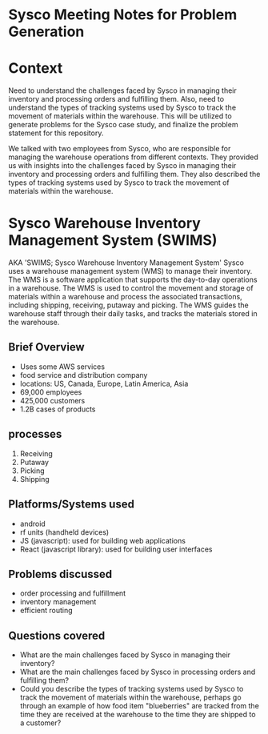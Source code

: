 # Sysco Meeting Notes for Problem Generation

# Context

Need to understand the challenges faced by Sysco in managing their inventory and processing orders and fulfilling them. Also, need to understand the types of tracking systems used by Sysco to track the movement of materials within the warehouse. This will be utilized to generate problems for the Sysco case study, and finalize the problem statement for this repository.

We talked with two employees from Sysco, who are responsible for managing the warehouse operations from different contexts. They provided us with insights into the challenges faced by Sysco in managing their inventory and processing orders and fulfilling them. They also described the types of tracking systems used by Sysco to track the movement of materials within the warehouse.

# Sysco Warehouse Inventory Management System (SWIMS)

AKA 'SWIMS; Sysco Warehouse Inventory Management System'
Sysco uses a warehouse management system (WMS) to manage their inventory. The WMS is a software application that supports the day-to-day operations in a warehouse. The WMS is used to control the movement and storage of materials within a warehouse and process the associated transactions, including shipping, receiving, putaway and picking. The WMS guides the warehouse staff through their daily tasks, and tracks the materials stored in the warehouse.

## Brief Overview

- Uses some AWS services
- food service and distribution company
- locations: US, Canada, Europe, Latin America, Asia
- 69,000 employees
- 425,000 customers
- 1.2B cases of products



## processes

1. Receiving
2. Putaway
3. Picking
4. Shipping

## Platforms/Systems used

- android
- rf units (handheld devices)
- JS (javascript): used for building web applications
- React (javascript library): used for building user interfaces

## Problems discussed

- order processing and fulfillment
- inventory management
- efficient routing

## Questions covered

- What are the main challenges faced by Sysco in managing their inventory?
- What are the main challenges faced by Sysco in processing orders and fulfilling them?
- Could you describe the types of tracking systems used by Sysco to track the movement of materials within the warehouse, perhaps go through an example of how food item "blueberries" are tracked from the time they are received at the warehouse to the time they are shipped to a customer?
